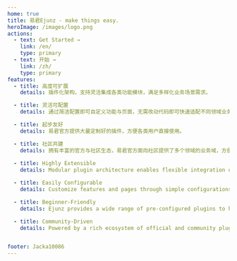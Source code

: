 ```yaml
---
home: true
title: 易君Ejunz - make things easy.
heroImage: /images/logo.png
actions:
  - text: Get Started →
    link: /en/
    type: primary
  - text: 开始 →
    link: /zh/
    type: primary
features:
  - title: 高度可扩展
    details: 插件化架构，支持灵活集成各类功能模块，满足多样化业务场景需求。

  - title: 灵活可配置
    details: 通过简洁配置即可自定义功能与页面，无需改动代码即可快速适配不同领域业务需求。

  - title: 起步友好
    details: 易君官方提供大量定制好的插件，方便各类用户直接使用。

  - title: 社区共建
    details: 拥有丰富的官方与社区生态，易君官方面向社区提供了多个领域的业务域，方便社区各类用户理解易君体系。
    
  - title: Highly Extensible
    details: Modular plugin architecture enables flexible integration of various functional components, meeting diverse business needs.

  - title: Easily Configurable
    details: Customize features and pages through simple configurations — no coding required, making it easy to adapt to different domains.

  - title: Beginner-Friendly
    details: Ejunz provides a wide range of pre-configured plugins to help all kinds of users get started quickly.

  - title: Community-Driven
    details: Powered by a rich ecosystem of official and community plugins. Ejunz offers multiple domain-oriented solutions to help users understand and adopt the platform more easily.


footer: Jacka10086
---
```

